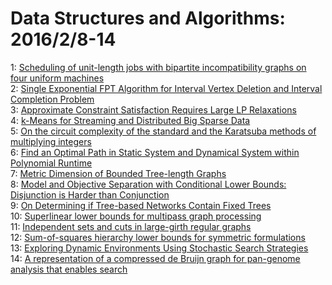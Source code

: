 # Data Structures and Algorithms: 2016/2/8-14  
1: [Scheduling of unit-length jobs with bipartite incompatibility graphs on  four uniform machines](https://doi.org/10.48550/arXiv.1602.01867)  
2: [Single Exponential FPT Algorithm for Interval Vertex Deletion and  Interval Completion Problem](https://doi.org/10.48550/arXiv.1211.4629)  
3: [Approximate Constraint Satisfaction Requires Large LP Relaxations](https://doi.org/10.48550/arXiv.1309.0563)  
4: [k-Means for Streaming and Distributed Big Sparse Data](https://doi.org/10.48550/arXiv.1511.08990)  
5: [On the circuit complexity of the standard and the Karatsuba methods of  multiplying integers](https://doi.org/10.48550/arXiv.1602.02362)  
6: [Find an Optimal Path in Static System and Dynamical System within  Polynomial Runtime](https://doi.org/10.48550/arXiv.1602.02377)  
7: [Metric Dimension of Bounded Tree-length Graphs](https://doi.org/10.48550/arXiv.1602.02610)  
8: [Model and Objective Separation with Conditional Lower Bounds:  Disjunction is Harder than Conjunction](https://doi.org/10.48550/arXiv.1602.02670)  
9: [On Determining if Tree-based Networks Contain Fixed Trees](https://doi.org/10.48550/arXiv.1602.02739)  
10: [Superlinear lower bounds for multipass graph processing](https://doi.org/10.48550/arXiv.1212.6925)  
11: [Independent sets and cuts in large-girth regular graphs](https://doi.org/10.48550/arXiv.1602.02747)  
12: [Sum-of-squares hierarchy lower bounds for symmetric formulations](https://doi.org/10.48550/arXiv.1407.1746)  
13: [Exploring Dynamic Environments Using Stochastic Search Strategies](https://doi.org/10.48550/arXiv.1602.03247)  
14: [A representation of a compressed de Bruijn graph for pan-genome analysis  that enables search](https://doi.org/10.48550/arXiv.1602.03333)  